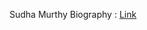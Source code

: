 Sudha Murthy Biography :
<a href="https://sanjanapatil01.github.io/Sudhamurthy-Biography/main.html">Link</a>
